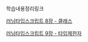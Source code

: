학습내용정리링크

<a href="https://velog.io/@abc2752/learningtypescript-class" target="_blank">러닝타입스크립트 8장 - 클래스</a>

<a href="https://velog.io/@abc2752/learningtypescript-typeassertion" target="_blank">러닝타입스크립트 9장 - 타입제한자</a>
